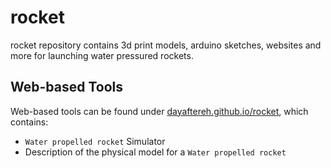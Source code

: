 # rocket

rocket repository contains 3d print models, arduino sketches, websites and more for launching water pressured rockets.

## Web-based Tools

Web-based tools can be found under [dayaftereh.github.io/rocket](https://dayaftereh.github.io/rocket), which contains:

 * `Water propelled rocket` Simulator
 * Description of the physical model for a `Water propelled rocket`